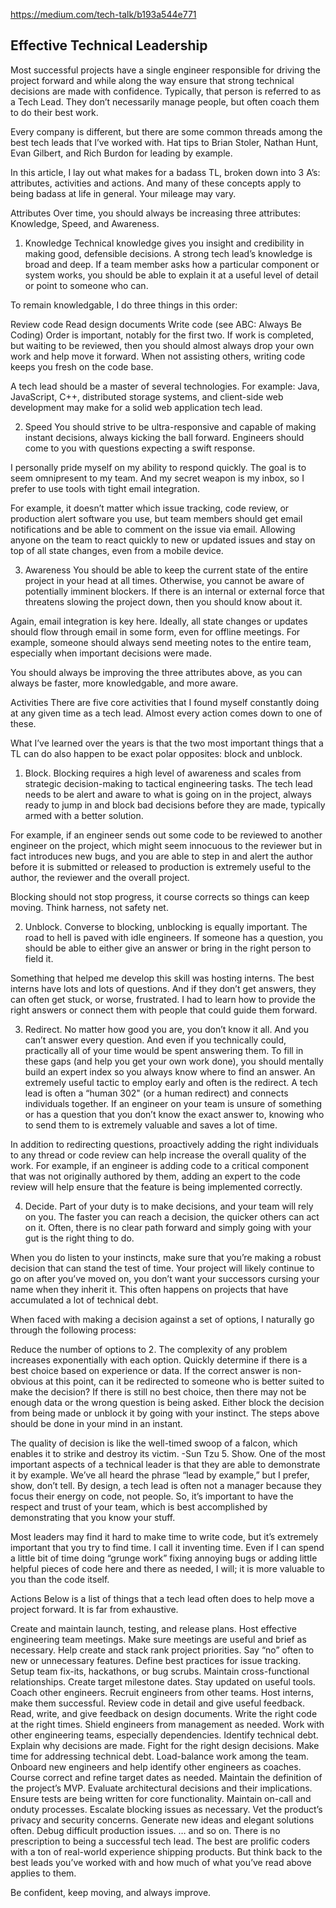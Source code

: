 https://medium.com/tech-talk/b193a544e771

## Effective Technical Leadership

Most successful projects have a single engineer responsible for driving the project forward and while along the way ensure that strong technical decisions are made with confidence. Typically, that person is referred to as a Tech Lead. They don’t necessarily manage people, but often coach them to do their best work.

Every company is different, but there are some common threads among the best tech leads that I’ve worked with. Hat tips to Brian Stoler, Nathan Hunt, Evan Gilbert, and Rich Burdon for leading by example.

In this article, I lay out what makes for a badass TL, broken down into 3 A’s: attributes, activities and actions. And many of these concepts apply to being badass at life in general. Your mileage may vary.

Attributes
Over time, you should always be increasing three attributes: Knowledge, Speed, and Awareness.

1. Knowledge
Technical knowledge gives you insight and credibility in making good, defensible decisions. A strong tech lead’s knowledge is broad and deep. If a team member asks how a particular component or system works, you should be able to explain it at a useful level of detail or point to someone who can.

To remain knowledgable, I do three things in this order:

Review code
Read design documents
Write code (see ABC: Always Be Coding)
Order is important, notably for the first two. If work is completed, but waiting to be reviewed, then you should almost always drop your own work and help move it forward. When not assisting others, writing code keeps you fresh on the code base.

A tech lead should be a master of several technologies. For example: Java, JavaScript, C++, distributed storage systems, and client-side web development may make for a solid web application tech lead.

2. Speed
You should strive to be ultra-responsive and capable of making instant decisions, always kicking the ball forward. Engineers should come to you with questions expecting a swift response.

I personally pride myself on my ability to respond quickly. The goal is to seem omnipresent to my team. And my secret weapon is my inbox, so I prefer to use tools with tight email integration.

For example, it doesn’t matter which issue tracking, code review, or production alert software you use, but team members should get email notifications and be able to comment on the issue via email. Allowing anyone on the team to react quickly to new or updated issues and stay on top of all state changes, even from a mobile device.

3. Awareness
You should be able to keep the current state of the entire project in your head at all times. Otherwise, you cannot be aware of potentially imminent blockers. If there is an internal or external force that threatens slowing the project down, then you should know about it.

Again, email integration is key here. Ideally, all state changes or updates should flow through email in some form, even for offline meetings. For example, someone should always send meeting notes to the entire team, especially when important decisions were made.

You should always be improving the three attributes above, as you can always be faster, more knowledgable, and more aware.

Activities
There are five core activities that I found myself constantly doing at any given time as a tech lead. Almost every action comes down to one of these.

What I’ve learned over the years is that the two most important things that a TL can do also happen to be exact polar opposites: block and unblock.

1. Block.
Blocking requires a high level of awareness and scales from strategic decision-making to tactical engineering tasks. The tech lead needs to be alert and aware to what is going on in the project, always ready to jump in and block bad decisions before they are made, typically armed with a better solution.

For example, if an engineer sends out some code to be reviewed to another engineer on the project, which might seem innocuous to the reviewer but in fact introduces new bugs, and you are able to step in and alert the author before it is submitted or released to production is extremely useful to the author, the reviewer and the overall project.

Blocking should not stop progress, it course corrects so things can keep moving. Think harness, not safety net.

2. Unblock.
Converse to blocking, unblocking is equally important. The road to hell is paved with idle engineers. If someone has a question, you should be able to either give an answer or bring in the right person to field it.

Something that helped me develop this skill was hosting interns. The best interns have lots and lots of questions. And if they don’t get answers, they can often get stuck, or worse, frustrated. I had to learn how to provide the right answers or connect them with people that could guide them forward.

3. Redirect.
No matter how good you are, you don’t know it all. And you can’t answer every question. And even if you technically could, practically all of your time would be spent answering them. To fill in these gaps (and help you get your own work done), you should mentally build an expert index so you always know where to find an answer. An extremely useful tactic to employ early and often is the redirect. A tech lead is often a “human 302" (or a human redirect) and connects individuals together. If an engineer on your team is unsure of something or has a question that you don’t know the exact answer to, knowing who to send them to is extremely valuable and saves a lot of time.

In addition to redirecting questions, proactively adding the right individuals to any thread or code review can help increase the overall quality of the work. For example, if an engineer is adding code to a critical component that was not originally authored by them, adding an expert to the code review will help ensure that the feature is being implemented correctly.

4. Decide.
Part of your duty is to make decisions, and your team will rely on you. The faster you can reach a decision, the quicker others can act on it. Often, there is no clear path forward and simply going with your gut is the right thing to do.

When you do listen to your instincts, make sure that you’re making a robust decision that can stand the test of time. Your project will likely continue to go on after you’ve moved on, you don’t want your successors cursing your name when they inherit it. This often happens on projects that have accumulated a lot of technical debt.

When faced with making a decision against a set of options, I naturally go through the following process:

Reduce the number of options to 2. The complexity of any problem increases exponentially with each option.
Quickly determine if there is a best choice based on experience or data.
If the correct answer is non-obvious at this point, can it be redirected to someone who is better suited to make the decision?
If there is still no best choice, then there may not be enough data or the wrong question is being asked. Either block the decision from being made or unblock it by going with your instinct.
The steps above should be done in your mind in an instant.

The quality of decision is like the well-timed swoop of a falcon, which enables it to strike and destroy its victim. -Sun Tzu
5. Show.
One of the most important aspects of a technical leader is that they are able to demonstrate it by example. We’ve all heard the phrase “lead by example,” but I prefer, show, don’t tell. By design, a tech lead is often not a manager because they focus their energy on code, not people. So, it’s important to have the respect and trust of your team, which is best accomplished by demonstrating that you know your stuff.

Most leaders may find it hard to make time to write code, but it’s extremely important that you try to find time. I call it inventing time. Even if I can spend a little bit of time doing “grunge work” fixing annoying bugs or adding little helpful pieces of code here and there as needed, I will; it is more valuable to you than the code itself.

Actions
Below is a list of things that a tech lead often does to help move a project forward. It is far from exhaustive.

Create and maintain launch, testing, and release plans.
Host effective engineering team meetings.
Make sure meetings are useful and brief as necessary.
Help create and stack rank project priorities.
Say “no” often to new or unnecessary features.
Define best practices for issue tracking.
Setup team fix-its, hackathons, or bug scrubs.
Maintain cross-functional relationships.
Create target milestone dates.
Stay updated on useful tools.
Coach other engineers.
Recruit engineers from other teams.
Host interns, make them successful.
Review code in detail and give useful feedback.
Read, write, and give feedback on design documents.
Write the right code at the right times.
Shield engineers from management as needed.
Work with other engineering teams, especially dependencies.
Identify technical debt.
Explain why decisions are made.
Fight for the right design decisions.
Make time for addressing technical debt.
Load-balance work among the team.
Onboard new engineers and help identify other engineers as coaches.
Course correct and refine target dates as needed.
Maintain the definition of the project’s MVP.
Evaluate architectural decisions and their implications.
Ensure tests are being written for core functionality.
Maintain on-call and onduty processes.
Escalate blocking issues as necessary.
Vet the product’s privacy and security concerns.
Generate new ideas and elegant solutions often.
Debug difficult production issues.
… and so on.
There is no prescription to being a successful tech lead. The best are prolific coders with a ton of real-world experience shipping products. But think back to the best leads you’ve worked with and how much of what you’ve read above applies to them.

Be confident, keep moving, and always improve.

